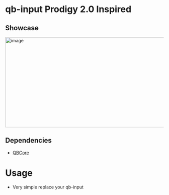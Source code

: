 # qb-input Prodigy 2.0 Inspired


## Showcase 
<img width="543" height="286" alt="image" src="https://github.com/user-attachments/assets/b51c075b-60bc-4f15-a84e-8fa8ca929262" />

## Dependencies

- [QBCore](https://github.com/qbcore-framework/qb-core)

# Usage

- Very simple replace your qb-input

